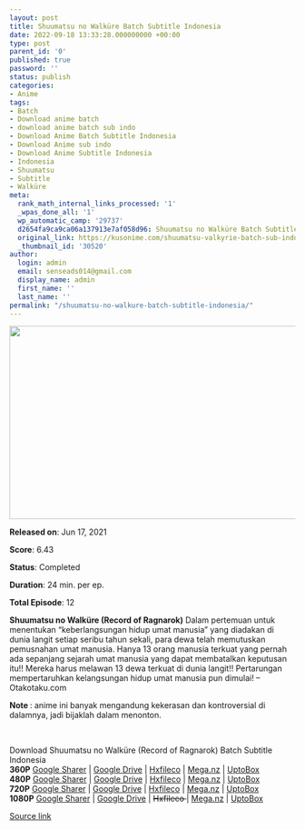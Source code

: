 ```yaml
---
layout: post
title: Shuumatsu no Walküre Batch Subtitle Indonesia
date: 2022-09-18 13:33:28.000000000 +00:00
type: post
parent_id: '0'
published: true
password: ''
status: publish
categories:
- Anime
tags:
- Batch
- Download anime batch
- download anime batch sub indo
- Download Anime Batch Subtitle Indonesia
- Download Anime sub indo
- Download Anime Subtitle Indonesia
- Indonesia
- Shuumatsu
- Subtitle
- Walküre
meta:
  rank_math_internal_links_processed: '1'
  _wpas_done_all: '1'
  wp_automatic_camp: '29737'
  d2654fa9ca9ca06a137913e7af058d96: Shuumatsu no Walküre Batch Subtitle Indonesia
  original_link: https://kusonime.com/shuumatsu-valkyrie-batch-sub-indo/
  _thumbnail_id: '30520'
author:
  login: admin
  email: senseads014@gmail.com
  display_name: admin
  first_name: ''
  last_name: ''
permalink: "/shuumatsu-no-walkure-batch-subtitle-indonesia/"
---
```

<p><img width="624" height="340" src="{{ site.baseurl }}/assets/2022/09/Shuumatsu-no-Walkure-624x340.jpg" class="attachment-thumb-large size-thumb-large wp-post-image" alt="" loading="lazy" title="Shuumatsu no Walküre Batch Subtitle Indonesia" srcset="https://kusonime.com/wp-content/uploads/2021/06/Shuumatsu-no-Walkure-624x340.jpg 624w, https://kusonime.com/wp-content/uploads/2021/06/Shuumatsu-no-Walkure-300x164.jpg 300w, https://kusonime.com/wp-content/uploads/2021/06/Shuumatsu-no-Walkure-768x419.jpg 768w, https://kusonime.com/wp-content/uploads/2021/06/Shuumatsu-no-Walkure-520x283.jpg 520w, https://kusonime.com/wp-content/uploads/2021/06/Shuumatsu-no-Walkure.jpg 1000w" sizes="(max-width: 624px) 100vw, 624px" />
<p><b>Released on</b>: Jun 17, 2021</p>
<p>
<p><b>Score</b>: 6.43</p>
<p>
<p><b>Status</b>: Completed</p>
<p>
<p><b>Duration</b>: 24 min. per ep.</p>
<p>
<p><b>Total Episode</b>: 12</p>
<p>
<p><strong>Shuumatsu no Walküre (Record of Ragnarok)</strong> Dalam pertemuan untuk menentukan “keberlangsungan hidup umat manusia” yang diadakan di dunia langit setiap seribu tahun sekali, para dewa telah memutuskan pemusnahan umat manusia. Hanya 13 orang manusia terkuat yang pernah ada sepanjang sejarah umat manusia yang dapat membatalkan keputusan itu!! Mereka harus melawan 13 dewa terkuat di dunia langit!! Pertarungan mempertaruhkan kelangsungan hidup umat manusia pun dimulai! – Otakotaku.com</p>
<p>
<p><strong>Note </strong>: anime ini banyak mengandung kekerasan dan kontroversial di dalamnya, jadi bijaklah dalam menonton.</p>
<p>
<p> </p>
<p>
<div class="smokeddl">
<div class="smokettl">Download Shuumatsu no Walküre (Record of Ragnarok) Batch Subtitle Indonesia</div>
<div class="smokeurl"><strong>360P</strong> <a href="https://acefile.co/f/47707379/kusonime-record-of-ragnarok-360p-rar" target="_blank" rel="noopener noreferrer">Google Sharer</a> | <a href="https://drive.google.com/uc?export=download&amp;id=1siMrT1L7hmzera67pVljm4hZl72mY0qy" target="_blank" rel="noopener">Google Drive</a> | <a href="https://hxfile.co/g1pb6jnm17ld" target="_blank" rel="noopener">Hxfileco</a> | <a href="https://mega.nz/file/tkpUgJgK#3OtaQrPknsi90vvyw2DINFHPUMDb_P5eJlnazbSwizk" target="_blank" rel="noopener">Mega.nz</a> | <a href="https://uptobox.com/kefswx76qzjp" target="_blank" rel="noopener">UptoBox</a></div>
<div class="smokeurl"><strong>480P</strong> <a href="https://acefile.co/f/47707383/kusonime-record-of-ragnarok-480p-rar" target="_blank" rel="noopener noreferrer">Google Sharer</a> | <a href="https://drive.google.com/uc?export=download&amp;id=15Ui3_PujEIcqYYWZRwkTGrP9TGwQYkT2" target="_blank" rel="noopener">Google Drive</a> | <a href="https://hxfile.co/lhl01akhtqnb" target="_blank" rel="noopener">Hxfileco</a> | <a href="https://mega.nz/file/Vg5G0JCI#q9am1Y67sbPlX2SkzSvfeenHSwAkuYtKJ8r-vR2C_KQ" target="_blank" rel="noopener">Mega.nz</a> | <a href="https://uptobox.com/bvbnzphnxo09" target="_blank" rel="noopener">UptoBox</a></div>
<div class="smokeurl"><strong>720P</strong> <a href="https://acefile.co/f/47707387/kusonime-record-of-ragnarok-720p-rar" target="_blank" rel="noopener noreferrer">Google Sharer</a> | <a href="https://drive.google.com/uc?export=download&amp;id=18YrOniP-OZ9RoAkIt4O_jGeI2Vp56Nd_" target="_blank" rel="noopener">Google Drive</a> | <a href="https://hxfile.co/tubzpa6pfsk9" target="_blank" rel="noopener">Hxfileco</a> | <a href="https://mega.nz/file/c4gAnTiI#YrZKlj-palWiZtJ_6UeUYjRl42aPZvxkcbCbOQCkWgE" target="_blank" rel="noopener">Mega.nz</a> | <a href="https://uptobox.com/jjynsxpye2ej" target="_blank" rel="noopener">UptoBox</a></div>
<div class="smokeurl"><strong>1080P</strong> <a href="https://acefile.co/f/47707389/kusonime-record-of-ragnarok-1080p-rar" target="_blank" rel="noopener noreferrer">Google Sharer</a> | <a href="https://drive.google.com/uc?export=download&amp;id=1UOZp9QRFsup0ZNj6uQ-5qBpifkGuDoXU" target="_blank" rel="noopener">Google Drive</a> | <del datetime="2021-06-18T01:46:05+00:00">Hxfileco </del>| <a href="https://mega.nz/file/9shG0bKI#HVWScYSkYMP8BEAqLR_S2L8HMxTpHmwCq8bVmGPpn3s" target="_blank" rel="noopener">Mega.nz</a> | <a href="https://uptobox.com/4ko4z62is04w" target="_blank" rel="noopener">UptoBox</a></div>
</div>
<p><a href="https://kusonime.com/shuumatsu-valkyrie-batch-sub-indo/">Source link </a></p>
